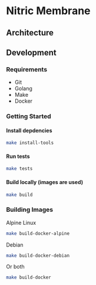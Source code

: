 # Nitric Membrane

## Architecture

## Development

### Requirements
 - Git
 - Golang
 - Make
 - Docker

### Getting Started

#### Install depdencies
```bash
make install-tools
```

#### Run tests
```bash
make tests
```

#### Build locally (images are used)
```bash
make build
```

### Building Images
Alpine Linux
```bash
make build-docker-alpine
```

Debian
```bash
make build-docker-debian
```

Or both
```bash
make build-docker
```
